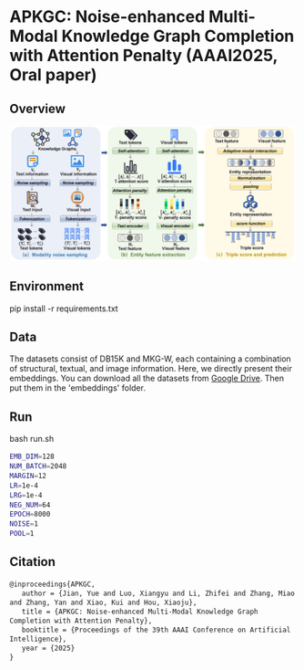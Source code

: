 # APKGC: Noise-enhanced Multi-Modal Knowledge Graph Completion with Attention Penalty (AAAI2025, Oral paper)

## Overview

<p align="center">
  <img src="image/Figure2.jpg" width="900">
</p>

## Environment

pip install -r requirements.txt

## Data

The datasets consist of DB15K and MKG-W, each containing a combination of structural, textual, and image information. Here, we directly present their embeddings. You can download all the datasets from [Google Drive](https://drive.google.com/drive/folders/1wGvlzt0i6RYcMniwooFcLKVEs2NBMcpB?usp=drive_link
). Then put them in the 'embeddings' folder.

## Run
bash run.sh

```bash
EMB_DIM=128
NUM_BATCH=2048
MARGIN=12
LR=1e-4
LRG=1e-4
NEG_NUM=64
EPOCH=8000
NOISE=1
POOL=1
```
## Citation

```
@inproceedings{APKGC,
   author = {Jian, Yue and Luo, Xiangyu and Li, Zhifei and Zhang, Miao and Zhang, Yan and Xiao, Kui and Hou, Xiaoju},
   title = {APKGC: Noise-enhanced Multi-Modal Knowledge Graph Completion with Attention Penalty},
   booktitle = {Proceedings of the 39th AAAI Conference on Artificial Intelligence},
   year = {2025}
}
```
